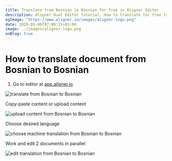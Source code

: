 ```yaml
---
title: Translate from Bosnian to Bosnian for free in Aligner Editor
description: Aligner Dual Editor Tutorial. How to translate for free from Bosnian to Bosnian. Aligner is multilingual document management platform. 
ogImage: "https://www.aligner.io/images/aligner-logo.png"
date: 2020-05-06T07:09:21+03:00
image: ../images/aligner-logo.png
onBlog: true
---
```


# How to translate document from Bosnian to Bosnian

1. Go to editor at [app.aligner.io](https://app.aligner.io "Aligner App web page")

![translate from Bosnian to Bosnian](../aligner-blank-editor.png "translate from Bosnian to Bosnian")

Copy-paste content or upload content

![upload content from Bosnian to Bosnian](../aligner-uploaded-document.png "upload content from Bosnian to Bosnian")

Choose desired language

![choose machine translation from Bosnian to Bosnian](../aligner-language-dropdown.png "choose machine translation from Bosnian to Bosnian")

Work and edit 2 documents in parallel

![edit translation from Bosnian to Bosnian](../aligner-double-sitded-editor.png "edit translation from Bosnian to Bosnian")

